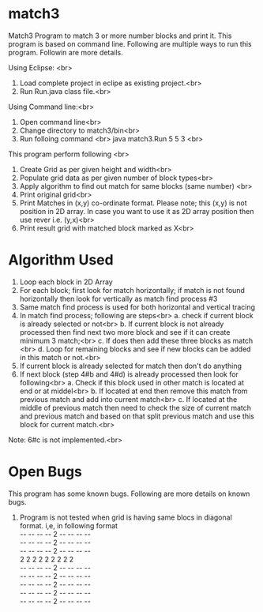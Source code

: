 match3
======

Match3 Program to match 3 or more number blocks and print it. This program is based on command line. Following are multiple ways to run this program. Followin are more details.

Using Eclipse: <br\>
1. Load complete project in eclipe as existing project.<br\>
2. Run Run.java class file.<br\>

Using Command line:<br\>
1. Open command line<br\>
2. Change directory to match3/bin<br\>
3. Run folloing command <br\>
java   match3.Run 5 5 3 <br\>

This program perform following <br\>
1. Create Grid as per given height and width<br\>
2. Populate grid data as per given number of block types<br\>
3. Apply algorithm to find out match for same blocks (same number) <br\>
4. Print original grid<br\>
5. Print Matches in (x,y) co-ordinate format. Please note; this (x,y) is not position in 2D array. In case you want to use it as 2D array position then use rever i.e. (y,x)<br\>
6. Print result grid with matched block marked as X<br\>

Algorithm Used
======
1. Loop each block in 2D Array
2. For each block; first look for match horizontally; if match is not found horizontally then look for vertically as match find process #3
3. Same match find process is used for both horizontal and vertical tracing
4. In match find process; following are steps<br\>
    a. check if current block is already selected or not<br\>
    b. If current block is not already processed then find next two more block and see if it can create minimum 3 match;<br\>
    c. If does then add these three blocks as match <br\>
    d. Loop for remaining blocks and see if new blocks can be added in this match or not.<br\>
5. If current block is already selected for match then don't do anything
6. If next block (step 4#b and 4#d) is already processed then look for following<br\>
    a. Check if this block used in other match is located at end or at middel<br\>
    b. If located at end then remove this match from previous match and add into current match<br\>
    c. If located at the middle of previous match then need to check the size of current match and previous match and based on that split previous match and use this block for current match.<br\>

Note: 6#c is not implemented.<br\>


Open Bugs
======
This program has some known bugs. Following are more details on known bugs. <br/>
1. Program is not tested when grid is having same blocs in diagonal format. i,e, in following format <br/>
--  --  --  --  2  --  --  --  --  
--  --  --  --  2  --  --  --  --  
--  --  --  --  2  --  --  --  --  
2   2   2   2   2  2   2   2   2  
--  --  --  --  2  --  --  --  --  
--  --  --  --  2  --  --  --  --  
--  --  --  --  2  --  --  --  --  
--  --  --  --  2  --  --  --  --  
--  --  --  --  2  --  --  --  --  
